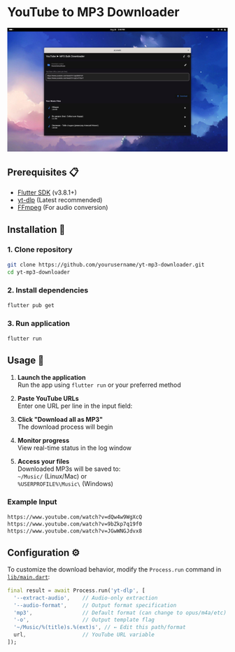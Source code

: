 # YouTube to MP3 Downloader

![App Screenshot](https://github.com/shizusr/yt_music/blob/master/screen.png?raw=true)

## Prerequisites 📋

- [Flutter SDK](https://flutter.dev/docs/get-started/install) (v3.8.1+)
- [yt-dlp](https://github.com/yt-dlp/yt-dlp#installation) (Latest recommended)
- [FFmpeg](https://ffmpeg.org/) (For audio conversion)

## Installation :wrench:

### 1. Clone repository
```sh
git clone https://github.com/yourusername/yt-mp3-downloader.git
cd yt-mp3-downloader
```

### 2. Install dependencies
```sh
flutter pub get
```

### 3. Run application
```sh
flutter run
```
## Usage 🎯

1. **Launch the application**  
   Run the app using `flutter run` or your preferred method

2. **Paste YouTube URLs**  
Enter one URL per line in the input field:

3. **Click "Download all as MP3"**  
The download process will begin

4. **Monitor progress**  
View real-time status in the log window

5. **Access your files**  
Downloaded MP3s will be saved to:  
`~/Music/` (Linux/Mac) or  
`%USERPROFILE%\Music\` (Windows)

### Example Input
```plaintext
https://www.youtube.com/watch?v=dQw4w9WgXcQ
https://www.youtube.com/watch?v=9bZkp7q19f0
https://www.youtube.com/watch?v=JGwWNGJdvx8
```

## Configuration ⚙️

To customize the download behavior, modify the `Process.run` command in [`lib/main.dart`](./lib/main.dart):

```dart
final result = await Process.run('yt-dlp', [
  '--extract-audio',    // Audio-only extraction
  '--audio-format',     // Output format specification
  'mp3',                // Default format (can change to opus/m4a/etc)
  '-o',                 // Output template flag
  '~/Music/%(title)s.%(ext)s', // ← Edit this path/format
  url,                  // YouTube URL variable
]);
```
